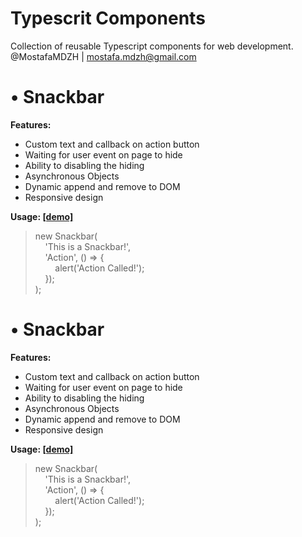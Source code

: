 # Typescrit Components
Collection of reusable Typescript components for web development.<br>
@MostafaMDZH | mostafa.mdzh@gmail.com</br>

# • Snackbar

<b>Features:</b>
<ul>
    <li>Custom text and callback on action button</li>
    <li>Waiting for user event on page to hide</li>
    <li>Ability to disabling the hiding</li>
    <li>Asynchronous Objects</li>
    <li>Dynamic append and remove to DOM</li>
    <li>Responsive design</li>
</ul>

<b>Usage: <a href="https://typescript-components.demos.mostafa-mdzh.ir/snackbar">[demo]</a></b>
> new Snackbar(</br>
>&nbsp;&nbsp;&nbsp;&nbsp;'This is a Snackbar!',</br>
>&nbsp;&nbsp;&nbsp;&nbsp;'Action', () => {</br>
>&nbsp;&nbsp;&nbsp;&nbsp;&nbsp;&nbsp;&nbsp;&nbsp;alert('Action Called!');</br>
>&nbsp;&nbsp;&nbsp;&nbsp;});</br>
>);</br>

# • Snackbar

<b>Features:</b>
<ul>
    <li>Custom text and callback on action button</li>
    <li>Waiting for user event on page to hide</li>
    <li>Ability to disabling the hiding</li>
    <li>Asynchronous Objects</li>
    <li>Dynamic append and remove to DOM</li>
    <li>Responsive design</li>
</ul>

<b>Usage: <a href="https://typescript-components.demos.mostafa-mdzh.ir/snackbar">[demo]</a></b>
> new Snackbar(</br>
>&nbsp;&nbsp;&nbsp;&nbsp;'This is a Snackbar!',</br>
>&nbsp;&nbsp;&nbsp;&nbsp;'Action', () => {</br>
>&nbsp;&nbsp;&nbsp;&nbsp;&nbsp;&nbsp;&nbsp;&nbsp;alert('Action Called!');</br>
>&nbsp;&nbsp;&nbsp;&nbsp;});</br>
>);